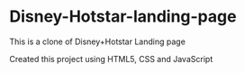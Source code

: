 # Disney-Hotstar-landing-page
This is a clone of Disney+Hotstar Landing page
 
Created this project using HTML5, CSS and JavaScript
